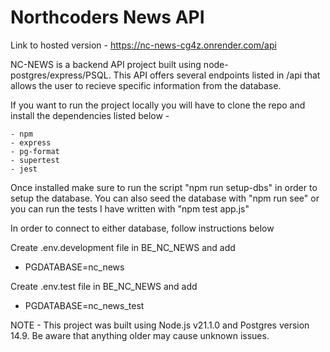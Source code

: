 # Northcoders News API

Link to hosted version - https://nc-news-cg4z.onrender.com/api

NC-NEWS is a backend API project built using node-postgres/express/PSQL. This API offers several endpoints listed in /api that allows the user to recieve specific information from the database. 

If you want to run the project locally you will have to clone the repo and install the dependencies listed below - 

    - npm
    - express
    - pg-format
    - supertest
    - jest

Once installed make sure to run the script "npm run setup-dbs" in order to setup the database.
You can also seed the database with "npm run see" or you can run the tests I have written with "npm test app.js"

In order to connect to either database, follow instructions below

Create .env.development file in BE_NC_NEWS and add 
- PGDATABASE=nc_news

Create .env.test file in BE_NC_NEWS and add
- PGDATABASE=nc_news_test


NOTE - This project was built using Node.js v21.1.0 and Postgres version 14.9. Be aware that anything older may cause unknown issues.

